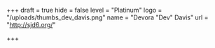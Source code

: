+++
draft = true
hide = false
level = "Platinum"
logo = "/uploads/thumbs_dev_davis.png"
name = "Devora \"Dev\" Davis"
url = "http://sjd6.org/"

+++
